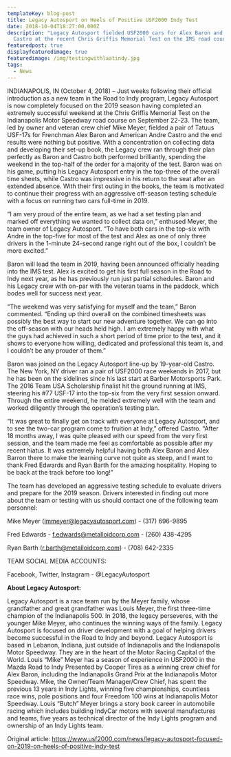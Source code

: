 ```yaml
---
templateKey: blog-post
title: Legacy Autosport on Heels of Positive USF2000 Indy Test
date: 2018-10-04T18:27:00.000Z
description: "Legacy Autosport fielded USF2000 cars for Alex Baron and Andre
  Castro at the recent Chris Griffis Memorial Test on the IMS road course "
featuredpost: true
displayfeaturedimage: true
featuredimage: /img/testingwithlaatindy.jpg
tags:
  - News
---
```

INDIANAPOLIS, IN (October 4, 2018) – Just weeks following their official introduction as a new team in the Road to Indy program, Legacy Autosport is now completely focused on the 2019 season having completed an extremely successful weekend at the Chris Griffis Memorial Test on the Indianapolis Motor Speedway road course on September 22-23. The team, led by owner and veteran crew chief Mike Meyer, fielded a pair of Tatuus USF-17s for Frenchman Alex Baron and American Andre Castro and the end results were nothing but positive. With a concentration on collecting data and developing their set-up book, the Legacy crew ran through their plan perfectly as Baron and Castro both performed brilliantly, spending the weekend in the top-half of the order for a majority of the test. Baron was on his game, putting his Legacy Autosport entry in the top-three of the overall time sheets, while Castro was impressive in his return to the seat after an extended absence.  With their first outing in the books, the team is motivated to continue their progress with an aggressive off-season testing schedule with a focus on running two cars full-time in 2019.

“I am very proud of the entire team, as we had a set testing plan and marked off everything we wanted to collect data on,” enthused Meyer, the team owner of Legacy Autosport. “To have both cars in the top-six with Andre in the top-five for most of the test and Alex as one of only three drivers in the 1-minute 24-second range right out of the box, I couldn’t be more excited.”

Baron will lead the team in 2019, having been announced officially heading into the IMS test. Alex is excited to get his first full season in the Road to Indy next year, as he has previously run just partial schedules. Baron and his Legacy crew with on-par with the veteran teams in the paddock, which bodes well for success next year.

“The weekend was very satisfying for myself and the team,” Baron commented. “Ending up third overall on the combined timesheets was possibly the best way to start our new adventure together. We can go into the off-season with our heads held high. I am extremely happy with what the guys had achieved in such a short period of time prior to the test, and it shows to everyone how willing, dedicated and professional this team is, and I couldn’t be any prouder of them.”

Baron was joined on the Legacy Autosport line-up by 19-year-old Castro. The New York, NY driver ran a pair of USF2000 race weekends in 2017, but he has been on the sidelines since his last start at Barber Motorsports Park.  The 2016 Team USA Scholarship finalist hit the ground running at IMS, steering his #77 USF-17 into the top-six from the very first session onward. Through the entire weekend, he melded extremely well with the team and worked diligently through the operation’s testing plan.

“It was great to finally get on track with everyone at Legacy Autosport, and to see the two-car program come to fruition at Indy,” offered Castro. “After 18 months away, I was quite pleased with our speed from the very first session, and the team made me feel as comfortable as possible after my recent hiatus. It was extremely helpful having both Alex Baron and Alex Barron there to make the learning curve not quite as steep, and I want to thank Fred Edwards and Ryan Barth for the amazing hospitality. Hoping to be back at the track before too long!”

The team has developed an aggressive testing schedule to evaluate drivers and prepare for the 2019 season. Drivers interested in finding out more about the team or testing with us should contact one of the following team personnel:

Mike Meyer (lmmeyer@legacyautosport.com) - (317) 696-9895

Fred Edwards - f.edwards@metalloidcorp.com - (260) 438-4295  

Ryan Barth (r.barth@metalloidcorp.com) - (708) 642-2335

TEAM SOCIAL MEDIA ACCOUNTS:

Facebook, Twitter, Instagram - @LegacyAutosport

**About Legacy Autosport:**

Legacy Autosport is a race team run by the Meyer family, whose grandfather and great grandfather was Louis Meyer, the first three-time champion of the Indianapolis 500. In 2018, the legacy perseveres, with the younger Mike Meyer, who continues the winning ways of the family.  Legacy Autosport is focused on driver development with a goal of helping drivers become successful in the Road to Indy and beyond. Legacy Autosport is based in Lebanon, Indiana, just outside of Indianapolis and the Indianapolis Motor Speedway. They are in the heart of the Motor Racing Capital of the World. Louis “Mike” Meyer has a season of experience in USF2000 in the Mazda Road to Indy Presented by Cooper Tires as a winning crew chief for Alex Baron, including the Indianapolis Grand Prix at the Indianapolis Motor Speedway. Mike, the Owner/Team Manager/Crew Chief, has spent the previous 13 years in Indy Lights, winning five championships, countless race wins, pole positions and four Freedom 100 wins at Indianapolis Motor Speedway. Louis “Butch” Meyer brings a story book career in automobile racing which includes building IndyCar motors with several manufactures and teams, five years as technical director of the Indy Lights program and ownership of an Indy Lights team.



Original article: <https://www.usf2000.com/news/legacy-autosport-focused-on-2019-on-heels-of-positive-indy-test>